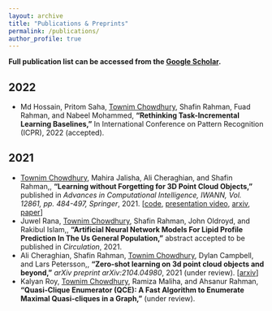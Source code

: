 ```yaml
---
layout: archive
title: "Publications & Preprints"
permalink: /publications/
author_profile: true
---
```


<!-- {% if author.googlescholar %}
  You can also find my articles on <u><a href="{{author.googlescholar}}">my Google Scholar profile</a>.</u>
{% endif %}

{% include base_path %}

{% for post in site.publications reversed %}
  {% include archive-single.html %}
{% endfor %} -->

**Full publication list can be accessed from the [Google Scholar](https://scholar.google.com/citations?user=Jwefna0AAAAJ&hl=en&authuser=1).**
## 2022
* Md Hossain, Pritom Saha, <ins>Townim Chowdhury</ins>, Shafin Rahman, Fuad Rahman, and Nabeel Mohammed, **“Rethinking Task-Incremental Learning Baselines,”** In International Conference on Pattern Recognition (ICPR), 2022 (accepted).

## 2021
* <ins>Townim Chowdhury</ins>, Mahira Jalisha, Ali Cheraghian, and Shafin Rahman,, **“Learning without Forgetting for 3D Point Cloud Objects,”** published in _Advances in Computational Intelligence, IWANN, Vol. 12861, pp. 484-497, Springer_, 2021. [[code](https://github.com/townim-faisal/lwf-3D), [presentation video](http://iwann.ugr.es/virtuals2021/IWANN2021_073.mp4), [arxiv](https://arxiv.org/abs/2106.14275), [paper](https://link.springer.com/chapter/10.1007%2F978-3-030-85030-2_40)]
* Juwel Rana, <ins>Townim Chowdhury</ins>, Shafin Rahman, John Oldroyd, and Rakibul Islam,, **“Artificial Neural Network Models For Lipid Profile Prediction In The Us General Population,”** abstract accepted to be published in _Circulation_, 2021.
* Ali Cheraghian, Shafin Rahman, <ins>Townim Chowdhury</ins>, Dylan Campbell, and Lars Petersson,, **“Zero-shot learning on 3d point cloud objects and beyond,”** _arXiv preprint arXiv:2104.04980_, 2021 (under review). [[arxiv](https://arxiv.org/abs/2104.04980)] 
* Kalyan Roy, <ins>Townim Chowdhury</ins>, Ramiza Maliha, and Ahsanur Rahman, **“Quasi-Clique Enumerator (QCE): A Fast Algorithm to Enumerate Maximal Quasi-cliques in a Graph,”** (under review).
